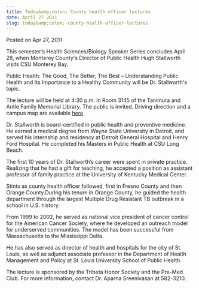 ```yaml
---
title: Today&amp;colon; County health officer lectures
date: April 27 2011
slug: today&amp;colon;-county-health-officer-lectures
---
```


 
<span class="date">Posted on Apr 27, 2011 </span>

<p>This semester&#x2019;s Health Sciences/Biology Speaker Series concludes
April 28, when Monterey County&apos;s Director of Public Health Hugh
Stallworth visits CSU Monterey Bay.</p>
<p>Public Health: The Good, The Better, The Best
&#x2013;&#xA0;Understanding Public Health and Its Importance to a Healthy
Community will be Dr. Stallworth&apos;s topic.</p>
<p>The lecture will be held at 4:30 p.m. in Room 3145 of the
Tanimura and Antle Family Memorial Library. The public is invited.
Driving direction and a campus map are available <a href="https://csumb.edu/map" rel="nofollow">here</a>.</p>
<p>Dr. Stallworth is board-certified in public health and
preventive medicine. He earned a medical degree from Wayne State
University in Detroit, and served his internship and residency at
Detroit General Hospital and Henry Ford Hospital. He completed his
Masters in Public Health at CSU Long Beach.</p>
<p>The first 10 years of Dr. Stallworth&#x2019;s career were spent in
private practice. Realizing that he had a gift for teaching, he
accepted a position as assistant professor of family practice at
the University of Kentucky Medical Center.</p>
<p>Stints as county health officer followed, first in Fresno County
and then Orange County.During his tenure in Orange County, he
guided the health department through the largest Multiple Drug
Resistant TB outbreak in a school in U.S. history.</p>
<p>From 1999 to 2002, he served as national vice president of
cancer control for the American Cancer Society, where he developed
an outreach model for underserved communities. The model has been
successful from Massachusetts to the Mississippi Delta.</p>
<p>He has also served as director of health and hospitals for the
city of St. Louis, as well as adjunct associate professor in the
Department of Health Management and Policy at St. Louis University
School of Public Health.</p>
<p>The lecture is sponsored by the Tribeta Honor Society and the
Pre-Med Club. For more information, contact Dr. Aparna Sreenivasan
at 582-3210.<br>
<br>
&#xA0;&#xA0;</br></br></p>
 
